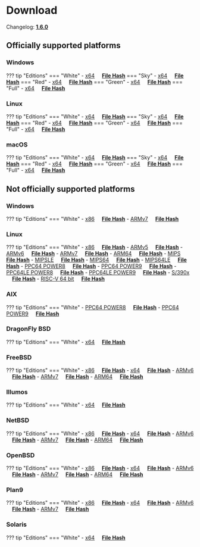 # Download

Changelog: [**1.6.0**](../Changelog.md#160-_-may-11-2021)

## Officially supported platforms

### Windows

??? tip "Editions"
    === "White"
        - [x64](../../dl/1.6.0/white/windows/dixer_amd64.exe) &nbsp;&nbsp;&nbsp; **<a href="../../dl/?info=1.6.0/white/windows/dixer_amd64.exe" target="_blank">File Hash</a>**
    === "Sky"
        - [x64](../../dl/1.6.0/sky/windows/dixer_amd64.exe) &nbsp;&nbsp;&nbsp; **<a href="../../dl/?info=1.6.0/sky/windows/dixer_amd64.exe" target="_blank">File Hash</a>**
    === "Red"
        - [x64](../../dl/1.6.0/red/windows/dixer_amd64.exe) &nbsp;&nbsp;&nbsp; **<a href="../../dl/?info=1.6.0/red/windows/dixer_amd64.exe" target="_blank">File Hash</a>**
    === "Green"
        - [x64](../../dl/1.6.0/green/windows/dixer_amd64.exe) &nbsp;&nbsp;&nbsp; **<a href="../../dl/?info=1.6.0/green/windows/dixer_amd64.exe" target="_blank">File Hash</a>**
    === "Full"
        - [x64](../../dl/1.6.0/full/windows/dixer_amd64.exe) &nbsp;&nbsp;&nbsp; **<a href="../../dl/?info=1.6.0/full/windows/dixer_amd64.exe" target="_blank">File Hash</a>**

### Linux

??? tip "Editions"
    === "White"
        - [x64](../../dl/1.6.0/white/linux/dixer_amd64) &nbsp;&nbsp;&nbsp; **<a href="../../dl/?info=1.6.0/white/linux/dixer_amd64" target="_blank">File Hash</a>**
    === "Sky"
        - [x64](../../dl/1.6.0/sky/linux/dixer_amd64) &nbsp;&nbsp;&nbsp; **<a href="../../dl/?info=1.6.0/sky/linux/dixer_amd64" target="_blank">File Hash</a>**
    === "Red"
        - [x64](../../dl/1.6.0/red/linux/dixer_amd64) &nbsp;&nbsp;&nbsp; **<a href="../../dl/?info=1.6.0/red/linux/dixer_amd64" target="_blank">File Hash</a>**
    === "Green"
        - [x64](../../dl/1.6.0/green/linux/dixer_amd64) &nbsp;&nbsp;&nbsp; **<a href="../../dl/?info=1.6.0/green/linux/dixer_amd64" target="_blank">File Hash</a>**
    === "Full"
        - [x64](../../dl/1.6.0/full/linux/dixer_amd64) &nbsp;&nbsp;&nbsp; **<a href="../../dl/?info=1.6.0/full/linux/dixer_amd64" target="_blank">File Hash</a>**

### macOS

??? tip "Editions"
    === "White"
        - [x64](../../dl/1.6.0/white/darwin/dixer_amd64) &nbsp;&nbsp;&nbsp; **<a href="../../dl/?info=1.6.0/white/darwin/dixer_amd64" target="_blank">File Hash</a>**
    === "Sky"
        - [x64](../../dl/1.6.0/sky/darwin/dixer_amd64) &nbsp;&nbsp;&nbsp; **<a href="../../dl/?info=1.6.0/sky/darwin/dixer_amd64" target="_blank">File Hash</a>**
    === "Red"
        - [x64](../../dl/1.6.0/red/darwin/dixer_amd64) &nbsp;&nbsp;&nbsp; **<a href="../../dl/?info=1.6.0/red/darwin/dixer_amd64" target="_blank">File Hash</a>**
    === "Green"
        - [x64](../../dl/1.6.0/green/darwin/dixer_amd64) &nbsp;&nbsp;&nbsp; **<a href="../../dl/?info=1.6.0/green/darwin/dixer_amd64" target="_blank">File Hash</a>**
    === "Full"
        - [x64](../../dl/1.6.0/full/darwin/dixer_amd64) &nbsp;&nbsp;&nbsp; **<a href="../../dl/?info=1.6.0/full/darwin/dixer_amd64" target="_blank">File Hash</a>**

## Not officially supported platforms

### Windows

??? tip "Editions"
    === "White"
        - [x86](../../dl/1.6.0/white/windows/dixer_386.exe) &nbsp;&nbsp;&nbsp; **<a href="../../dl/?info=1.6.0/white/windows/dixer_386.exe" target="_blank">File Hash</a>**
        - [ARMv7](../../dl/1.6.0/white/windows/dixer_armV7.exe) &nbsp;&nbsp;&nbsp; **<a href="../../dl/?info=1.6.0/white/windows/dixer_armV7.exe" target="_blank">File Hash</a>**

### Linux

??? tip "Editions"
    === "White"
        - [x86](../../dl/1.6.0/white/linux/dixer_386) &nbsp;&nbsp;&nbsp; **<a href="../../dl/?info=1.6.0/white/linux/dixer_386" target="_blank">File Hash</a>**
        - [ARMv5](../../dl/1.6.0/white/linux/dixer_armV5) &nbsp;&nbsp;&nbsp; **<a href="../../dl/?info=1.6.0/white/linux/dixer_armV5" target="_blank">File Hash</a>**
        - [ARMv6](../../dl/1.6.0/white/linux/dixer_armV6) &nbsp;&nbsp;&nbsp; **<a href="../../dl/?info=1.6.0/white/linux/dixer_armV6" target="_blank">File Hash</a>**
        - [ARMv7](../../dl/1.6.0/white/linux/dixer_armV7) &nbsp;&nbsp;&nbsp; **<a href="../../dl/?info=1.6.0/white/linux/dixer_armV7" target="_blank">File Hash</a>**
        - [ARM64](../../dl/1.6.0/white/linux/dixer_arm64) &nbsp;&nbsp;&nbsp; **<a href="../../dl/?info=1.6.0/white/linux/dixer_arm64" target="_blank">File Hash</a>**
        - [MIPS](../../dl/1.6.0/white/linux/dixer_mips) &nbsp;&nbsp;&nbsp; **<a href="../../dl/?info=1.6.0/white/linux/dixer_mips" target="_blank">File Hash</a>**
        - [MIPSLE](../../dl/1.6.0/white/linux/dixer_mipsle) &nbsp;&nbsp;&nbsp; **<a href="../../dl/?info=1.6.0/white/linux/dixer_mipsle" target="_blank">File Hash</a>**
        - [MIPS64](../../dl/1.6.0/white/linux/dixer_mips64) &nbsp;&nbsp;&nbsp; **<a href="../../dl/?info=1.6.0/white/linux/dixer_mips64" target="_blank">File Hash</a>**
        - [MIPS64LE](../../dl/1.6.0/white/linux/dixer_mips64le) &nbsp;&nbsp;&nbsp; **<a href="../../dl/?info=1.6.0/white/linux/dixer_mips64le" target="_blank">File Hash</a>**
        - [PPC64 POWER8](../../dl/1.6.0/white/linux/dixer_ppc64_power8) &nbsp;&nbsp;&nbsp; **<a href="../../dl/?info=1.6.0/white/linux/dixer_ppc64_power8" target="_blank">File Hash</a>**
        - [PPC64 POWER9](../../dl/1.6.0/white/linux/dixer_ppc64_power9) &nbsp;&nbsp;&nbsp; **<a href="../../dl/?info=1.6.0/white/linux/dixer_ppc64_power9" target="_blank">File Hash</a>**
        - [PPC64LE POWER8](../../dl/1.6.0/white/linux/dixer_ppc64le_power8) &nbsp;&nbsp;&nbsp; **<a href="../../dl/?info=1.6.0/white/linux/dixer_ppc64le_power8" target="_blank">File Hash</a>**
        - [PPC64LE POWER9](../../dl/1.6.0/white/linux/dixer_ppc64le_power9) &nbsp;&nbsp;&nbsp; **<a href="../../dl/?info=1.6.0/white/linux/dixer_ppc64le_power9" target="_blank">File Hash</a>**
        - [S/390x](../../dl/1.6.0/white/linux/dixer_s390x) &nbsp;&nbsp;&nbsp; **<a href="../../dl/?info=1.6.0/white/linux/dixer_s390x" target="_blank">File Hash</a>**
        - [RISC-V 64 bit](../../dl/1.6.0/white/linux/dixer_riscv64) &nbsp;&nbsp;&nbsp; **<a href="../../dl/?info=1.6.0/white/linux/dixer_riscv64" target="_blank">File Hash</a>**

### AIX

??? tip "Editions"
    === "White"
        - [PPC64 POWER8](../../dl/1.6.0/white/aix/dixer_ppc64_power8) &nbsp;&nbsp;&nbsp; **<a href="../../dl/?info=1.6.0/white/aix/dixer_ppc64_power8" target="_blank">File Hash</a>**
        - [PPC64 POWER9](../../dl/1.6.0/white/aix/dixer_ppc64_power9) &nbsp;&nbsp;&nbsp; **<a href="../../dl/?info=1.6.0/white/aix/dixer_ppc64_power9" target="_blank">File Hash</a>**

### DragonFly BSD

??? tip "Editions"
    === "White"
        - [x64](../../dl/1.6.0/white/dragonfly/dixer_amd64) &nbsp;&nbsp;&nbsp; **<a href="../../dl/?info=1.6.0/white/dragonfly/dixer_amd64" target="_blank">File Hash</a>**

### FreeBSD

??? tip "Editions"
    === "White"
        - [x86](../../dl/1.6.0/white/freebsd/dixer_386) &nbsp;&nbsp;&nbsp; **<a href="../../dl/?info=1.6.0/white/freebsd/dixer_386" target="_blank">File Hash</a>**
        - [x64](../../dl/1.6.0/white/freebsd/dixer_amd64) &nbsp;&nbsp;&nbsp; **<a href="../../dl/?info=1.6.0/white/freebsd/dixer_amd64" target="_blank">File Hash</a>**
        - [ARMv6](../../dl/1.6.0/white/freebsd/dixer_armV6) &nbsp;&nbsp;&nbsp; **<a href="../../dl/?info=1.6.0/white/freebsd/dixer_armV6" target="_blank">File Hash</a>**
        - [ARMv7](../../dl/1.6.0/white/freebsd/dixer_armV7) &nbsp;&nbsp;&nbsp; **<a href="../../dl/?info=1.6.0/white/freebsd/dixer_armV7" target="_blank">File Hash</a>**
        - [ARM64](../../dl/1.6.0/white/freebsd/dixer_arm64) &nbsp;&nbsp;&nbsp; **<a href="../../dl/?info=1.6.0/white/freebsd/dixer_arm64" target="_blank">File Hash</a>**

### Illumos

??? tip "Editions"
    === "White"
        - [x64](../../dl/1.6.0/white/illumos/dixer_amd64) &nbsp;&nbsp;&nbsp; **<a href="../../dl/?info=1.6.0/white/illumos/dixer_amd64" target="_blank">File Hash</a>**

### NetBSD

??? tip "Editions"
    === "White"
        - [x86](../../dl/1.6.0/white/netbsd/dixer_386) &nbsp;&nbsp;&nbsp; **<a href="../../dl/?info=1.6.0/white/netbsd/dixer_386" target="_blank">File Hash</a>**
        - [x64](../../dl/1.6.0/white/netbsd/dixer_amd64) &nbsp;&nbsp;&nbsp; **<a href="../../dl/?info=1.6.0/white/netbsd/dixer_amd64" target="_blank">File Hash</a>**
        - [ARMv6](../../dl/1.6.0/white/netbsd/dixer_armV6) &nbsp;&nbsp;&nbsp; **<a href="../../dl/?info=1.6.0/white/netbsd/dixer_armV6" target="_blank">File Hash</a>**
        - [ARMv7](../../dl/1.6.0/white/netbsd/dixer_armV7) &nbsp;&nbsp;&nbsp; **<a href="../../dl/?info=1.6.0/white/netbsd/dixer_armV7" target="_blank">File Hash</a>**
        - [ARM64](../../dl/1.6.0/white/netbsd/dixer_arm64) &nbsp;&nbsp;&nbsp; **<a href="../../dl/?info=1.6.0/white/netbsd/dixer_arm64" target="_blank">File Hash</a>**

### OpenBSD

??? tip "Editions"
    === "White"
        - [x86](../../dl/1.6.0/white/openbsd/dixer_386) &nbsp;&nbsp;&nbsp; **<a href="../../dl/?info=1.6.0/white/openbsd/dixer_386" target="_blank">File Hash</a>**
        - [x64](../../dl/1.6.0/white/openbsd/dixer_amd64) &nbsp;&nbsp;&nbsp; **<a href="../../dl/?info=1.6.0/white/openbsd/dixer_amd64" target="_blank">File Hash</a>**
        - [ARMv6](../../dl/1.6.0/white/openbsd/dixer_armV6) &nbsp;&nbsp;&nbsp; **<a href="../../dl/?info=1.6.0/white/openbsd/dixer_armV6" target="_blank">File Hash</a>**
        - [ARMv7](../../dl/1.6.0/white/openbsd/dixer_armV7) &nbsp;&nbsp;&nbsp; **<a href="../../dl/?info=1.6.0/white/openbsd/dixer_armV7" target="_blank">File Hash</a>**
        - [ARM64](../../dl/1.6.0/white/openbsd/dixer_arm64) &nbsp;&nbsp;&nbsp; **<a href="../../dl/?info=1.6.0/white/openbsd/dixer_arm64" target="_blank">File Hash</a>**

### Plan9

??? tip "Editions"
    === "White"
        - [x86](../../dl/1.6.0/white/plan9/dixer_386) &nbsp;&nbsp;&nbsp; **<a href="../../dl/?info=1.6.0/white/plan9/dixer_386" target="_blank">File Hash</a>**
        - [x64](../../dl/1.6.0/white/plan9/dixer_amd64) &nbsp;&nbsp;&nbsp; **<a href="../../dl/?info=1.6.0/white/plan9/dixer_amd64" target="_blank">File Hash</a>**
        - [ARMv6](../../dl/1.6.0/white/plan9/dixer_armV6) &nbsp;&nbsp;&nbsp; **<a href="../../dl/?info=1.6.0/white/plan9/dixer_armV6" target="_blank">File Hash</a>**
        - [ARMv7](../../dl/1.6.0/white/plan9/dixer_armV7) &nbsp;&nbsp;&nbsp; **<a href="../../dl/?info=1.6.0/white/plan9/dixer_armV7" target="_blank">File Hash</a>**

### Solaris

??? tip "Editions"
    === "White"
        - [x64](../../dl/1.6.0/white/solaris/dixer_amd64) &nbsp;&nbsp;&nbsp; **<a href="../../dl/?info=1.6.0/white/solaris/dixer_amd64" target="_blank">File Hash</a>**
